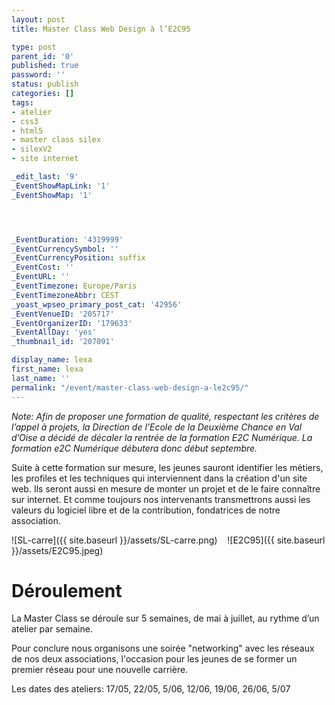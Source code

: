 ```yaml
---
layout: post
title: Master Class Web Design à l’E2C95

type: post
parent_id: '0'
published: true
password: ''
status: publish
categories: []
tags:
- atelier
- css3
- html5
- master class silex
- silexV2
- site internet

_edit_last: '9'
_EventShowMapLink: '1'
_EventShowMap: '1'




_EventDuration: '4319999'
_EventCurrencySymbol: ''
_EventCurrencyPosition: suffix
_EventCost: ''
_EventURL: ''
_EventTimezone: Europe/Paris
_EventTimezoneAbbr: CEST
_yoast_wpseo_primary_post_cat: '42956'
_EventVenueID: '205717'
_EventOrganizerID: '179633'
_EventAllDay: 'yes'
_thumbnail_id: '207091'

display_name: lexa
first_name: lexa
last_name: ''
permalink: "/event/master-class-web-design-a-le2c95/"
---
```


>
_Note: Afin de proposer une formation de qualité, respectant les critères de l’appel à projets, la Direction de l’Ecole de la Deuxième Chance en Val d’Oise a décidé de décaler la rentrée de la formation E2C Numérique. La formation e2C Numérique débutera donc début septembre._



Suite à cette formation sur mesure, les jeunes sauront identifier les métiers, les profiles et les techniques qui interviennent dans la création d'un site web. Ils seront aussi en mesure de monter un projet et de le faire connaître sur internet. Et comme toujours nos intervenants transmettrons aussi les valeurs du logiciel libre et de la contribution, fondatrices de notre association.

![SL-carre]({{ site.baseurl }}/assets/SL-carre.png)    ![E2C95]({{ site.baseurl }}/assets/E2C95.jpeg)

**Déroulement**
===============

La Master Class se déroule sur 5 semaines, de mai à juillet, au rythme d’un atelier par semaine.

Pour conclure nous organisons une soirée "networking" avec les réseaux de nos deux associations, l'occasion pour les jeunes de se former un premier réseau pour une nouvelle carrière.

Les dates des
ateliers: 17/05, 22/05, 5/06, 12/06, 19/06, 26/06, 5/07